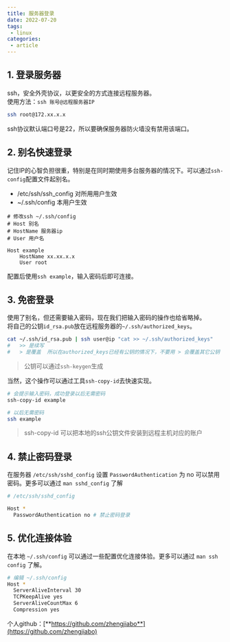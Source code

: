 ```yaml
---
title: 服务器登录
date: 2022-07-20
tags:
 - linux
categories: 
 - article
---
```



## 1. 登录服务器
ssh，安全外壳协议，以更安全的方式连接远程服务器。    
使用方法：`ssh 账号@远程服务器IP`
```sh
ssh root@172.xx.x.x
```
ssh协议默认端口号是22，所以要确保服务器防火墙没有禁用该端口。


## 2. 别名快速登录
记住IP的心智负担很重，特别是在同时期使用多台服务器的情况下。可以通过`ssh-config`配置文件起别名。
- /etc/ssh/ssh_config  对所用用户生效
- ~/.ssh/config  本用户生效
```
# 修改ssh ~/.ssh/config
# Host 别名
# HostName 服务器ip
# User 用户名

Host example
    HostName xx.xx.x.x
    User root
```
配置后使用`ssh example`，输入密码后即可连接。


## 3. 免密登录
使用了别名，但还需要输入密码，现在我们把输入密码的操作也给省略掉。    
将自己的公钥`id_rsa.pub`放在远程服务器的`~/.ssh/authorized_keys`。 
```sh
cat ~/.ssh/id_rsa.pub | ssh user@ip "cat >> ~/.ssh/authorized_keys"
#   >> 是续写
#   > 是覆盖  所以在authorized_keys已经有公钥的情况下，不要用 > 会覆盖其它公钥
```
> 公钥可以通过`ssh-keygen`生成

当然，这个操作可以通过工具`ssh-copy-id`去快速实现。
```sh
# 会提示输入密码，成功登录以后无需密码
ssh-copy-id example

# 以后无需密码
ssh example
```
> ssh-copy-id 可以把本地的ssh公钥文件安装到远程主机对应的账户



## 4. 禁止密码登录
在服务器 `/etc/ssh/sshd_config` 设置 `PasswordAuthentication` 为 no 可以禁用密码。更多可以通过 `man sshd_config` 了解
```sh
# /etc/ssh/sshd_config

Host * 
  PasswordAuthentication no # 禁止密码登录
```
## 5. 优化连接体验
在本地 `~/.ssh/config` 可以通过一些配置优化连接体验。更多可以通过 `man ssh config` 了解。
```sh
# 编辑 ~/.ssh/config
Host *
  ServerAliveInterval 30
  TCPKeepAlive yes
  ServerAliveCountMax 6
  Compression yes
```


个人github：[**https://github.com/zhengjiabo**](https://github.com/zhengjiabo) 